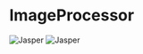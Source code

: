 # ImageProcessor

![Jasper](https://im3.ezgif.com/tmp/ezgif-3-939767b96c.gif)
![Jasper](https://im3.ezgif.com/tmp/ezgif-3-1c1c24c2d6.gif)
